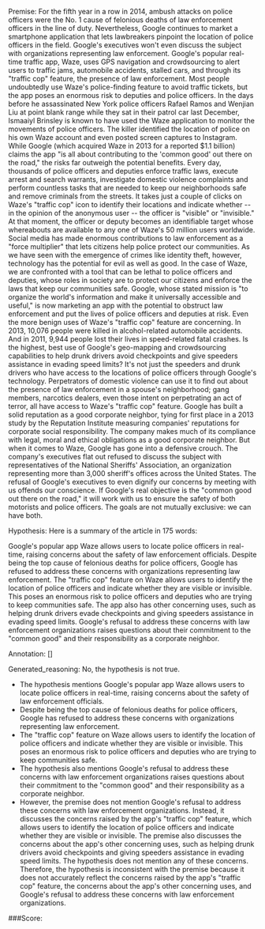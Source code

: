 
Premise:
For the fifth year in a row in 2014, ambush attacks on police officers were the No. 1 cause of felonious deaths of law enforcement officers in the line of duty. Nevertheless, Google continues to market a smartphone application that lets lawbreakers pinpoint the location of police officers in the field. Google's executives won't even discuss the subject with organizations representing law enforcement. Google's popular real-time traffic app, Waze, uses GPS navigation and crowdsourcing to alert users to traffic jams, automobile accidents, stalled cars, and through its "traffic cop" feature, the presence of law enforcement. Most people undoubtedly use Waze's police-finding feature to avoid traffic tickets, but the app poses an enormous risk to deputies and police officers. In the days before he assassinated New York police officers Rafael Ramos and Wenjian Liu at point blank range while they sat in their patrol car last December, Ismaaiyl Brinsley is known to have used the Waze application to monitor the movements of police officers. The killer identified the location of police on his own Waze account and even posted screen captures to Instagram. While Google (which acquired Waze in 2013 for a reported $1.1 billion) claims the app "is all about contributing to the 'common good' out there on the road," the risks far outweigh the potential benefits. Every day, thousands of police officers and deputies enforce traffic laws, execute arrest and search warrants, investigate domestic violence complaints and perform countless tasks that are needed to keep our neighborhoods safe and remove criminals from the streets. It takes just a couple of clicks on Waze's "traffic cop" icon to identify their locations and indicate whether -- in the opinion of the anonymous user -- the officer is "visible" or "invisible." At that moment, the officer or deputy becomes an identifiable target whose whereabouts are available to any one of Waze's 50 million users worldwide. Social media has made enormous contributions to law enforcement as a "force multiplier" that lets citizens help police protect our communities. As we have seen with the emergence of crimes like identity theft, however, technology has the potential for evil as well as good. In the case of Waze, we are confronted with a tool that can be lethal to police officers and deputies, whose roles in society are to protect our citizens and enforce the laws that keep our communities safe. Google, whose stated mission is "to organize the world's information and make it universally accessible and useful," is now marketing an app with the potential to obstruct law enforcement and put the lives of police officers and deputies at risk. Even the more benign uses of Waze's "traffic cop" feature are concerning. In 2013, 10,076 people were killed in alcohol-related automobile accidents. And in 2011, 9,944 people lost their lives in speed-related fatal crashes. Is the highest, best use of Google's geo-mapping and crowdsourcing capabilities to help drunk drivers avoid checkpoints and give speeders assistance in evading speed limits? It's not just the speeders and drunk drivers who have access to the locations of police officers through Google's technology. Perpetrators of domestic violence can use it to find out about the presence of law enforcement in a spouse's neighborhood; gang members, narcotics dealers, even those intent on perpetrating an act of terror, all have access to Waze's "traffic cop" feature. Google has built a solid reputation as a good corporate neighbor, tying for first place in a 2013 study by the Reputation Institute measuring companies' reputations for corporate social responsibility. The company makes much of its compliance with legal, moral and ethical obligations as a good corporate neighbor. But when it comes to Waze, Google has gone into a defensive crouch. The company's executives flat out refused to discuss the subject with representatives of the National Sheriffs' Association, an organization representing more than 3,000 sheriff's offices across the United States. The refusal of Google's executives to even dignify our concerns by meeting with us offends our conscience. If Google's real objective is the "common good out there on the road," it will work with us to ensure the safety of both motorists and police officers. The goals are not mutually exclusive: we can have both.


Hypothesis:
Here is a summary of the article in 175 words:

Google's popular app Waze allows users to locate police officers in real-time, raising concerns about the safety of law enforcement officials. Despite being the top cause of felonious deaths for police officers, Google has refused to address these concerns with organizations representing law enforcement. The "traffic cop" feature on Waze allows users to identify the location of police officers and indicate whether they are visible or invisible. This poses an enormous risk to police officers and deputies who are trying to keep communities safe. The app also has other concerning uses, such as helping drunk drivers evade checkpoints and giving speeders assistance in evading speed limits. Google's refusal to address these concerns with law enforcement organizations raises questions about their commitment to the "common good" and their responsibility as a corporate neighbor.

Annotation:
[]

Generated_reasoning:
No, the hypothesis is not true. 
- The hypothesis mentions Google's popular app Waze allows users to locate police officers in real-time, raising concerns about the safety of law enforcement officials. 
- Despite being the top cause of felonious deaths for police officers, Google has refused to address these concerns with organizations representing law enforcement. 
- The "traffic cop" feature on Waze allows users to identify the location of police officers and indicate whether they are visible or invisible. This poses an enormous risk to police officers and deputies who are trying to keep communities safe. 
- The hypothesis also mentions Google's refusal to address these concerns with law enforcement organizations raises questions about their commitment to the "common good" and their responsibility as a corporate neighbor. 
- However, the premise does not mention Google's refusal to address these concerns with law enforcement organizations. Instead, it discusses the concerns raised by the app's "traffic cop" feature, which allows users to identify the location of police officers and indicate whether they are visible or invisible. The premise also discusses the concerns about the app's other concerning uses, such as helping drunk drivers avoid checkpoints and giving speeders assistance in evading speed limits. The hypothesis does not mention any of these concerns. Therefore, the hypothesis is inconsistent with the premise because it does not accurately reflect the concerns raised by the app's "traffic cop" feature, the concerns about the app's other concerning uses, and Google's refusal to address these concerns with law enforcement organizations.

###Score:
